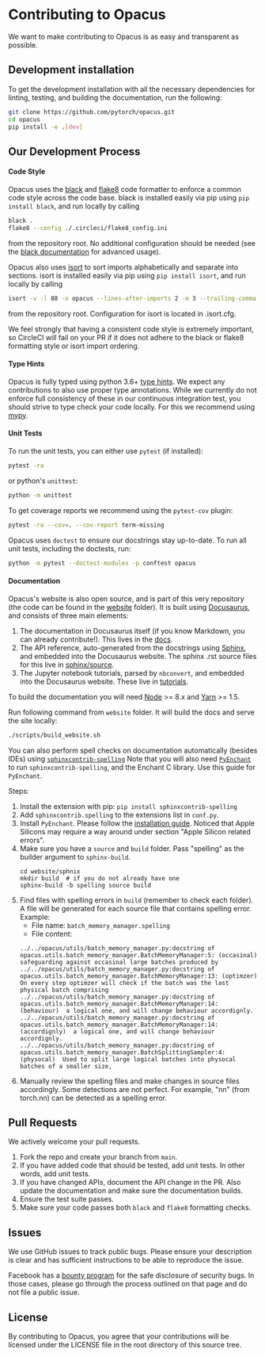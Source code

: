 # Contributing to Opacus

We want to make contributing to Opacus is as easy and transparent as possible.


## Development installation

To get the development installation with all the necessary dependencies for
linting, testing, and building the documentation, run the following:
```bash
git clone https://github.com/pytorch/opacus.git
cd opacus
pip install -e .[dev]
```


## Our Development Process

#### Code Style

Opacus uses the [black](https://github.com/ambv/black) and [flake8](https://github.com/PyCQA/flake8) code formatter to
enforce a common code style across the code base. black is installed easily via
pip using `pip install black`, and run locally by calling
```bash
black .
flake8 --config ./.circleci/flake8_config.ini
```
from the repository root. No additional configuration should be needed (see the
[black documentation](https://black.readthedocs.io/en/stable/installation_and_usage.html#usage)
for advanced usage).

Opacus also uses [isort](https://github.com/timothycrosley/isort) to sort imports
alphabetically and separate into sections. isort is installed easily via
pip using `pip install isort`, and run locally by calling
```bash
isort -v -l 88 -o opacus --lines-after-imports 2 -m 3 --trailing-comma  .
```
from the repository root. Configuration for isort is located in .isort.cfg.

We feel strongly that having a consistent code style is extremely important, so
CircleCI will fail on your PR if it does not adhere to the black or flake8 formatting style or isort import ordering.


#### Type Hints

Opacus is fully typed using python 3.6+
[type hints](https://www.python.org/dev/peps/pep-0484/).
We expect any contributions to also use proper type annotations.
While we currently do not enforce full consistency of these in our continuous integration
test, you should strive to type check your code locally. For this we recommend
using [mypy](http://mypy-lang.org/).


#### Unit Tests

To run the unit tests, you can either use `pytest` (if installed):
```bash
pytest -ra
```
or python's `unittest`:
```bash
python -m unittest
```

To get coverage reports we recommend using the `pytest-cov` plugin:
```bash
pytest -ra --cov=. --cov-report term-missing
```

Opacus uses `doctest` to ensure our docstrings stay up-to-date. To run all unit tests, including the doctests, run:
```bash
python -m pytest --doctest-modules -p conftest opacus
```


#### Documentation
Opacus's website is also open source, and is part of this very repository (the
code can be found in the [website](/website/) folder).
It is built using [Docusaurus](https://docusaurus.io/), and consists of three
main elements:

1. The documentation in Docusaurus itself (if you know Markdown, you can
   already contribute!). This lives in the [docs](/docs/).
2. The API reference, auto-generated from the docstrings using
   [Sphinx](http://www.sphinx-doc.org), and embedded into the Docusaurus website.
   The sphinx .rst source files for this live in [sphinx/source](/sphinx/source/).
3. The Jupyter notebook tutorials, parsed by `nbconvert`, and embedded into the
   Docusaurus website. These live in [tutorials](/tutorials/).

To build the documentation you will need [Node](https://nodejs.org/en/) >= 8.x
and [Yarn](https://yarnpkg.com/en/) >= 1.5.

Run following command from `website` folder. It will build the docs and serve the site locally:
```bash
./scripts/build_website.sh
```

You can also perform spell checks on documentation automatically (besides IDEs) using [```sphinxcontrib-spelling```](https://sphinxcontrib-spelling.readthedocs.io/en/latest/install.html)
Note that you will also need [```PyEnchant```](https://pyenchant.github.io/pyenchant/) to run ```sphinxcontrib-spelling```, and the Enchant C library. Use this guide for ```PyEnchant```. 

Steps:
1. Install the extension with pip: ```pip install sphinxcontrib-spelling```
2. Add ```sphinxcontrib.spelling``` to the extensions list in ```conf.py```.
3. Install ```PyEnchant```. Please follow the [installation guide](https://pyenchant.github.io/pyenchant/install.html). Noticed that Apple Silicons may require a way around under section "Apple Silicon related errors".
4. Make sure you have a ```source``` and ```build``` folder. Pass "spelling" as the builder argument to ```sphinx-build```.
   ```
   cd website/sphnix
   mkdir build  # if you do not already have one
   sphinx-build -b spelling source build
   ```
5. Find files with spelling errors in ```build``` (remember to check each folder). A file will be generated for each source file that contains spelling error. Example:
   * File name: ```batch_memory_manager.spelling```
   * File content:
   ```
   ../../opacus/utils/batch_memory_manager.py:docstring of opacus.utils.batch_memory_manager.BatchMemoryManager:5: (occasinal)  safeguarding against occasinal large batches produced by
   ../../opacus/utils/batch_memory_manager.py:docstring of opacus.utils.batch_memory_manager.BatchMemoryManager:13: (optimzer)  On every step optimzer will check if the batch was the last physical batch comprising
   ../../opacus/utils/batch_memory_manager.py:docstring of opacus.utils.batch_memory_manager.BatchMemoryManager:14: (behaviour)  a logical one, and will change behaviour accordignly.
   ../../opacus/utils/batch_memory_manager.py:docstring of opacus.utils.batch_memory_manager.BatchMemoryManager:14: (accordignly)  a logical one, and will change behaviour accordignly.
   ../../opacus/utils/batch_memory_manager.py:docstring of opacus.utils.batch_memory_manager.BatchSplittingSampler:4: (physocal)  Used to split large logical batches into physocal batches of a smaller size,
   ```
6. Manually review the spelling files and make changes in source files accordingly. Some detections are not perfect. For example, "nn" (from torch.nn) can be detected as a spelling error.


## Pull Requests
We actively welcome your pull requests.

1. Fork the repo and create your branch from `main`.
2. If you have added code that should be tested, add unit tests.
   In other words, add unit tests.
3. If you have changed APIs, document the API change in the PR.
   Also update the documentation and make sure the documentation builds.
4. Ensure the test suite passes.
5. Make sure your code passes both `black` and `flake8` formatting checks.


## Issues

We use GitHub issues to track public bugs. Please ensure your description is
clear and has sufficient instructions to be able to reproduce the issue.

Facebook has a [bounty program](https://www.facebook.com/whitehat/) for the safe
disclosure of security bugs. In those cases, please go through the process
outlined on that page and do not file a public issue.


## License

By contributing to Opacus, you agree that your contributions will be licensed
under the LICENSE file in the root directory of this source tree.
